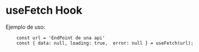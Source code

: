 # useFetch Hook

Ejemplo de uso:
```
    const url = 'EndPoint de una api'
    const { data: null, loading: true,  error: null } = useFetch(url);

    
```
